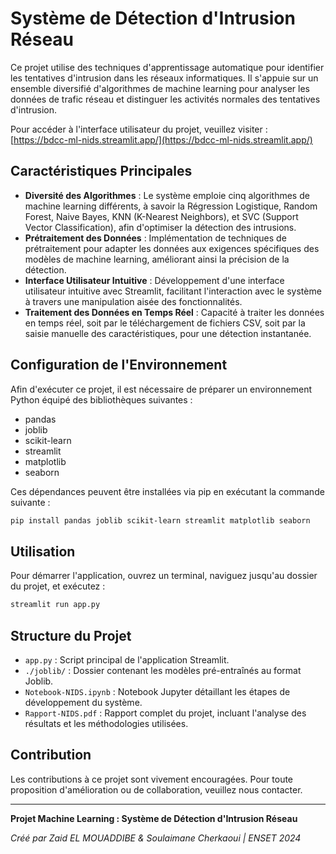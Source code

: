 
# Système de Détection d'Intrusion Réseau

Ce projet utilise des techniques d'apprentissage automatique pour identifier les tentatives d'intrusion dans les réseaux informatiques. Il s'appuie sur un ensemble diversifié d'algorithmes de machine learning pour analyser les données de trafic réseau et distinguer les activités normales des tentatives d'intrusion.

Pour accéder à l'interface utilisateur du projet, veuillez visiter : [https://bdcc-ml-nids.streamlit.app/](https://bdcc-ml-nids.streamlit.app/)

## Caractéristiques Principales

- **Diversité des Algorithmes** : Le système emploie cinq algorithmes de machine learning différents, à savoir la Régression Logistique, Random Forest, Naive Bayes, KNN (K-Nearest Neighbors), et SVC (Support Vector Classification), afin d'optimiser la détection des intrusions.
- **Prétraitement des Données** : Implémentation de techniques de prétraitement pour adapter les données aux exigences spécifiques des modèles de machine learning, améliorant ainsi la précision de la détection.
- **Interface Utilisateur Intuitive** : Développement d'une interface utilisateur intuitive avec Streamlit, facilitant l'interaction avec le système à travers une manipulation aisée des fonctionnalités.
- **Traitement des Données en Temps Réel** : Capacité à traiter les données en temps réel, soit par le téléchargement de fichiers CSV, soit par la saisie manuelle des caractéristiques, pour une détection instantanée.

## Configuration de l'Environnement

Afin d'exécuter ce projet, il est nécessaire de préparer un environnement Python équipé des bibliothèques suivantes :

- pandas
- joblib
- scikit-learn
- streamlit
- matplotlib
- seaborn

Ces dépendances peuvent être installées via pip en exécutant la commande suivante :

```sh
pip install pandas joblib scikit-learn streamlit matplotlib seaborn
```

## Utilisation

Pour démarrer l'application, ouvrez un terminal, naviguez jusqu'au dossier du projet, et exécutez :

```sh
streamlit run app.py
```

## Structure du Projet

- `app.py` : Script principal de l'application Streamlit.
- `./joblib/` : Dossier contenant les modèles pré-entraînés au format Joblib.
- `Notebook-NIDS.ipynb` : Notebook Jupyter détaillant les étapes de développement du système.
- `Rapport-NIDS.pdf` : Rapport complet du projet, incluant l'analyse des résultats et les méthodologies utilisées.

## Contribution

Les contributions à ce projet sont vivement encouragées. Pour toute proposition d'amélioration ou de collaboration, veuillez nous contacter.

---

**Projet Machine Learning : Système de Détection d'Intrusion Réseau**

*Créé par Zaid EL MOUADDIBE & Soulaimane Cherkaoui | ENSET 2024*
